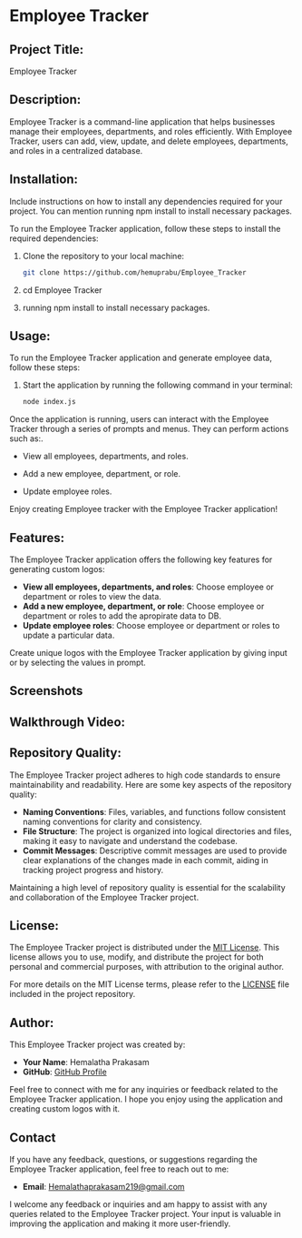 # Employee Tracker

## Project Title:

Employee Tracker

## Description:

Employee Tracker is a command-line application that helps businesses manage their employees, departments, and roles efficiently. With Employee Tracker, users can add, view, update, and delete employees, departments, and roles in a centralized database.

## Installation:

Include instructions on how to install any dependencies required for your project. You can mention running npm install to install necessary packages.

To run the Employee Tracker application, follow these steps to install the required dependencies:

1. Clone the repository to your local machine:
   ```bash
   git clone https://github.com/hemuprabu/Employee_Tracker

2. cd Employee Tracker

3. running npm install to install necessary packages.

## Usage:

To run the Employee Tracker application and generate employee data, follow these steps:

1. Start the application by running the following command in your terminal:
   ``` bash
   node index.js
   ```

Once the application is running, users can interact with the Employee Tracker through a series of prompts and menus. They can perform actions such as:.

- View all employees, departments, and roles.

- Add a new employee, department, or role.

- Update employee roles.


Enjoy creating Employee tracker with the Employee Tracker application!

## Features:

The  Employee Tracker application offers the following key features for generating custom logos:

- **View all employees, departments, and roles**: Choose employee or department or roles to view the data.
- **Add a new employee, department, or role**: Choose employee or department or roles to add the apropirate data to DB.
- **Update employee roles**: Choose employee or department or roles to update a particular data.

Create unique logos with the Employee Tracker application by giving input or by selecting the values in prompt.

## Screenshots



## Walkthrough Video:



## Repository Quality:

The Employee Tracker project adheres to high code standards to ensure maintainability and readability. Here are some key aspects of the repository quality:

- **Naming Conventions**: Files, variables, and functions follow consistent naming conventions for clarity and consistency.
- **File Structure**: The project is organized into logical directories and files, making it easy to navigate and understand the codebase.
- **Commit Messages**: Descriptive commit messages are used to provide clear explanations of the changes made in each commit, aiding in tracking project progress and history.

Maintaining a high level of repository quality is essential for the scalability and collaboration of the  Employee Tracker project.

## License:

The Employee Tracker project is distributed under the [MIT License](https://opensource.org/licenses/MIT). This license allows you to use, modify, and distribute the project for both personal and commercial purposes, with attribution to the original author.

For more details on the MIT License terms, please refer to the [LICENSE](./LICENSE) file included in the project repository.

## Author:

This Employee Tracker project was created by:

- **Your Name**: Hemalatha Prakasam
- **GitHub**: [GitHub Profile](https://github.com/hemuprabu)

Feel free to connect with me for any inquiries or feedback related to the Employee Tracker application. I hope you enjoy using the application and creating custom logos with it.

## Contact

If you have any feedback, questions, or suggestions regarding the Employee Tracker application, feel free to reach out to me:

- **Email**: Hemalathaprakasam219@gmail.com

I welcome any feedback or inquiries and am happy to assist with any queries related to the Employee Tracker project. Your input is valuable in improving the application and making it more user-friendly.


